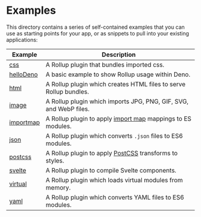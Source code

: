 # Examples

This directory contains a series of self-contained examples that you can use as
starting points for your app, or as snippets to pull into your existing
applications:

| Example                  | Description                                                                                        |
| ------------------------ | -------------------------------------------------------------------------------------------------- |
| [css](./css)             | A Rollup plugin that bundles imported css.                                                         |
| [helloDeno](./helloDeno) | A basic example to show Rollup usage within Deno.                                                  |
| [html](./html)           | A Rollup plugin which creates HTML files to serve Rollup bundles.                                  |
| [image](./image)         | A Rollup plugin which imports JPG, PNG, GIF, SVG, and WebP files.                                  |
| [importmap](./importmap) | A Rollup plugin to apply [import map](https://github.com/WICG/import-maps) mappings to ES modules. |
| [json](./json)           | A Rollup plugin which converts `.json` files to ES6 modules.                                       |
| [postcss](./postcss)     | A Rollup plugin to apply [PostCSS](https://github.com/postcss/postcss) transforms to styles.       |
| [svelte](./svelte)       | A Rollup plugin to compile Svelte components.                                                      |
| [virtual](./virtual)     | A Rollup plugin which loads virtual modules from memory.                                           |
| [yaml](./yaml)           | A Rollup plugin which converts YAML files to ES6 modules.                                          |

